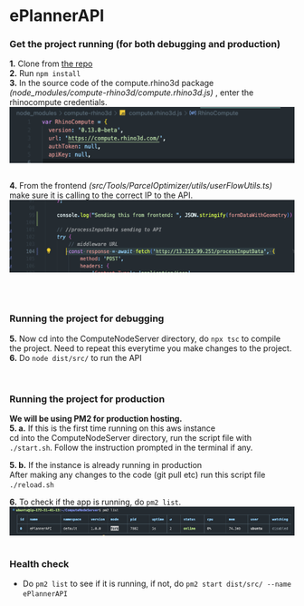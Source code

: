 # ePlannerAPI


### Get the project running (for both debugging and production)
**1.** Clone from [the repo](https://github.com/SUTD-UDOpt/ComputeNodeServer )  <br/>
**2.** Run `npm install`   <br/>
**3.** In the source code of the compute.rhino3d package *(node_modules/compute-rhino3d/compute.rhino3d.js)* , enter the rhinocompute credentials. 
<img src="img/compute.rhino3d.png" alt="module" style="display: block; margin: left;" />   <br/>

**4.** From the frontend *(src/Tools/ParcelOptimizer/utils/userFlowUtils.ts)* make sure it is calling to the correct IP to the API.  
<img src="img/userUtil.png" alt="module" style="display: block; margin: left;" />   <br/>


<br/>

### Running the project for debugging
**5.** Now cd into the ComputeNodeServer directory, do `npx tsc` to compile the project. Need to repeat this everytime you make changes to the project.   <br/>
**6.** Do `node dist/src/` to run the API   <br/>

<br/>

### Running the project for production
**We will be using PM2 for production hosting.**    <br/>
**5. a.** If this is the first time running on this aws instance \
cd into the ComputeNodeServer directory, run the script file with `./start.sh`. Follow the instruction prompted in the terminal if any.   <br/>

**5. b.** If the instance is already running in production \
After making any changes to the code (git pull etc) run this script file `./reload.sh`   <br/>

**6.** To check if the app is running, do  `pm2 list`. 
<img src="img/pm2.png" alt="module" style="display: block; margin: left;" />   <br/>

   


### Health check
- Do `pm2 list` to see if it is running, if not, do `pm2 start dist/src/ --name ePlannerAPI`